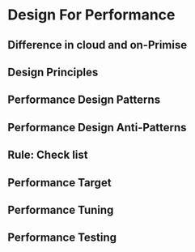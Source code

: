 # Design For Performance
## Difference in cloud and on-Primise
## Design Principles
## Performance Design Patterns
## Performance Design Anti-Patterns
## Rule: Check list
## Performance Target
## Performance Tuning
## Performance Testing



